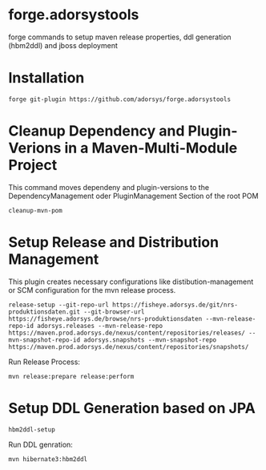forge.adorsystools
==================

forge commands to setup maven release properties, ddl generation (hbm2ddl) and jboss deployment

Installation
============

`forge git-plugin https://github.com/adorsys/forge.adorsystools`

Cleanup Dependency and Plugin-Verions in a Maven-Multi-Module Project
=====================================================================

This command moves dependeny and plugin-versions to the DependencyManagement oder PluginManagement Section of the root POM

`cleanup-mvn-pom`

Setup Release and Distribution Management
=========================================

This plugin creates necessary configurations like distibution-management or SCM configuration for the mvn release process.

`release-setup --git-repo-url https://fisheye.adorsys.de/git/nrs-produktionsdaten.git --git-browser-url https://fisheye.adorsys.de/browse/nrs-produktionsdaten --mvn-release-repo-id adorsys.releases --mvn-release-repo https://maven.prod.adorsys.de/nexus/content/repositories/releases/ --mvn-snapshot-repo-id adorsys.snapshots --mvn-snapshot-repo https://maven.prod.adorsys.de/nexus/content/repositories/snapshots/`

Run Release Process:

`mvn release:prepare release:perform`

Setup DDL Generation based on JPA
=================================

`hbm2ddl-setup`

Run DDL genration:

`mvn hibernate3:hbm2ddl`
